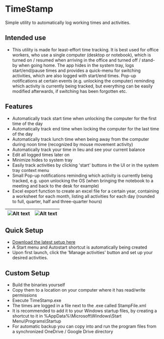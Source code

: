 # TimeStamp
Simple utility to automatically log working times and activities.

## Intended use
- This utility is made for least-effort time tracking. It is best used for office workers, who use a single computer (desktop or notebook), which is turned on / resumed when arriving in the office and turned off / stand-by when going home. The app hides in the system tray, logs start/end/pause times and provides a quick-menu for switching activities, which are also logged with start/end times. Pop-up notifications at certain events (e.g. unlocking the computer) reminding which activity is currently being tracked, but everything can be easily modified afterwards, if switching has been forgotten etc. 


## Features
- Automatically track start time when unlocking the computer for the first time of the day
- Automatically track end time when locking the computer for the last time of the day
- Automatically track lunch time when being away from the computer during noon time (recognized by mouse movement activity)
- Automatically track your time in lieu and see your current balance
- Edit all logged times later on
- Minimize hides to system tray
- Easily track activities by clicking 'start' buttons in the UI or in the system tray context menu
- Small Pop-up notifications reminding which activity is currently being tracked, e.g. upon unlocking the OS (when bringing the notebook to a meeting and back to the desk for example)
- Excel export function to create an excel file for a certain year, containing a worksheet for each month, listing all activities for each day (rounded to full, quarter, half and three-quarter hours)

| ![Alt text](/../screenshots/Screenshots/Features.png?raw=true "Features") | ![Alt text](/../screenshots/Screenshots/Features%20(2).png?raw=true "Features") |
|:-------------:|:-------------:|



## Quick Setup
- [Download the latest setup here](https://github.com/Johannes34/TimeStamp/releases/latest)
- A Start menu and Autostart shortcut is automatically being created
- Upon first launch, click the 'Manage activities' button and set up your desired activities.

## Custom Setup
- Build the binaries yourself 
- Copy them to a location on your computer where it has read/write permissions
- Execute TimeStamp.exe
- The times are logged in a file next to the .exe called StampFile.xml
- It is recommended to add it to your Windows startup files, by creating a shortcut to it in %AppData%\Microsoft\Windows\Start Menu\Programs\Startup
- For automatic backup you can copy into and run the program files from a synchronized OneDrive / Google Drive directory
